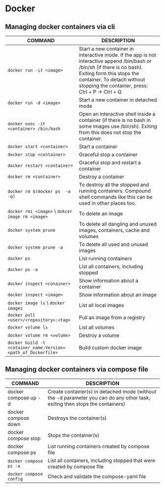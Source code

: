 # Docker

## Managing docker containers via cli

| COMMAND                                                        | DESCRIPTION                                                                                                                                                                                                                               |
| -------------------------------------------------------------- | ----------------------------------------------------------------------------------------------------------------------------------------------------------------------------------------------------------------------------------------- |
| `docker run -it <image>`                                       | Start a new container in interactive mode. If the app is not interactive append /bin/bash or /bin/sh (if there is no bash). Exiting form this stops the container. To detach without stopping the container, press: Ctrl + P  →  Ctrl + Q |
| `docker run -d <image>`                                        | Start a new container in detached mode                                                                                                                                                                                                    |
| `docker exec -it <container> /bin/bash`                        | Open an interactive shell inside a container (if there is no bash in some images use /bin/sh). Exiting from this does not stop the container.                                                                                             |
| `docker start <container>`                                     | Start a container                                                                                                                                                                                                                         |
| `docker stop <container>`                                      | Graceful stop a container                                                                                                                                                                                                                 |
| `docker restart <container>`                                   | Graceful stop and restart a container                                                                                                                                                                                                     |
| `docker rm <container>`                                        | Destroy a container                                                                                                                                                                                                                       |
| `docker rm $(docker ps  -a -q)`                                | To destroy all the stopped and running containers. Compound shell commands like this can be used in other places too.                                                                                                                     |
| `docker rmi <image>` \ `dokcer image rm <image>`               | To delete an image                                                                                                                                                                                                                        |
| `docker system prune`                                          | To delete all dangling and unused images, containers, cache and volumes                                                                                                                                                                   |
| `docker system prune -a`                                       | To delete all used and unused images                                                                                                                                                                                                      |
| `docker ps`                                                    | List running containers                                                                                                                                                                                                                   |
| `docker ps -a`                                                 | List all containers, including stopped                                                                                                                                                                                                    |
| `docker inspect <conainer>`                                    | Show information about a container                                                                                                                                                                                                        |
| `docker inspect <image>`                                       | Show information about an image                                                                                                                                                                                                           |
| `docker image ls` \ `docker images`                            | List all local images                                                                                                                                                                                                                     |
| `docker pull <user>/<repository>:<tag>`                        | Pull an image from a registry                                                                                                                                                                                                             |
| `docker volume ls`                                             | List all volumes                                                                                                                                                                                                                          |
| `docker volume rm <volume>`                                    | Destroy a volume                                                                                                                                                                                                                          |
| `docker build -t <cotainer_name:Version> <path_of_Dockerfile>` | Build custom docker image                                                                                                                                                                                                                 |

## Managing docker containers via compose file

| COMMAND                 | DESCRIPTION                                                                                                                  |
| ----------------------- | ---------------------------------------------------------------------------------------------------------------------------- |
| docker compose up -d    | Create container(s) in detached mode (without the -d parameter you can do any other task; exiting then stops the containers) |
| docker compose down     | Destroys the container(s)                                                                                                    |
| docker compose stop     | Stops the container(s)                                                                                                       |
| docker compose ps       | List running containers created by compose file                                                                              |
| `docker compose ps -a`  | List all containers, including stopped that were created by compose file                                                     |
| `docker compose config` | Check and validate the compose-yaml file                                                                                     |

